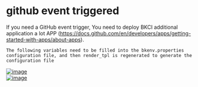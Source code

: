 # github event triggered
If you need a GitHub event trigger, You need to deploy BKCI additional application a lot APP (https://docs.github.com/en/developers/apps/getting-started-with-apps/about-apps).

```text
The following variables need to be filled into the bkenv.properties configuration file, and then render_tpl is regenerated to generate the configuration file
```

[![image](https://user-images.githubusercontent.com/16686129/99356538-47abdf00-28e5-11eb-9c25-bc000ff719da.png)](https://user-images.githubusercontent.com/16686129/99356538-47abdf00-28e5-11eb-9c25-bc000ff719da.png)  
[![image](https://user-images.githubusercontent.com/16686129/99356232-cce2c400-28e4-11eb-88bf-44e60505abbd.png)](https://user-images.githubusercontent.com/16686129/99356232-cce2c400-28e4-11eb-88bf-44e60505abbd.png)
